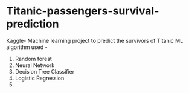 # Titanic-passengers-survival-prediction
Kaggle- Machine learning project to predict the survivors of Titanic
ML algorithm used - 
1. Random forest
2. Neural Network
3. Decision Tree Classifier
4. Logistic Regression
5. 
